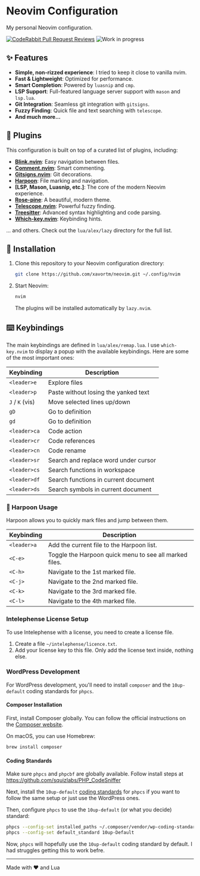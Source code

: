 # Neovim Configuration

My personal Neovim configuration.

[![CodeRabbit Pull Request Reviews](https://img.shields.io/coderabbit/prs/github/xavortm/neovim?utm_source=oss&utm_medium=github&utm_campaign=xavortm%2Fneovim&labelColor=171717&color=FF570A&link=https%3A%2F%2Fcoderabbit.ai&label=CodeRabbit+Reviews)](https://coderabbit.ai)
![Work in progress](https://img.shields.io/badge/work_in_progress-blue)

## ✨ Features

*   **Simple, non-rizzed experience**: I tried to keep it close to vanilla nvim.
*   **Fast & Lightweight**: Optimized for performance.
*   **Smart Completion**: Powered by `luasnip` and `cmp`.
*   **LSP Support**: Full-featured language server support with `mason` and `lsp.lua`.
*   **Git Integration**: Seamless git integration with `gitsigns`.
*   **Fuzzy Finding**: Quick file and text searching with `telescope`.
*   **And much more...**

## 🔌 Plugins

This configuration is built on top of a curated list of plugins, including:

*   **[Blink.nvim](https://github.com/xavortm/blink.nvim)**: Easy navigation between files.
*   **[Comment.nvim](https://github.com/numToStr/Comment.nvim)**: Smart commenting.
*   **[Gitsigns.nvim](https://github.com/lewis6991/gitsigns.nvim)**: Git decorations.
*   **[Harpoon](https://github.com/ThePrimeagen/harpoon)**: File marking and navigation.
*   **[LSP, Mason, Luasnip, etc.]**: The core of the modern Neovim experience.
*   **[Rose-pine](https://github.com/rose-pine/neovim)**: A beautiful, modern theme.
*   **[Telescope.nvim](https://github.com/nvim-telescope/telescope.nvim)**: Powerful fuzzy finding.
*   **[Treesitter](https://github.com/nvim-treesitter/nvim-treesitter)**: Advanced syntax highlighting and code parsing.
*   **[Which-key.nvim](https://github.com/folke/which-key.nvim)**: Keybinding hints.

... and others. Check out the `lua/alex/lazy` directory for the full list.

## 🚀 Installation

1.  Clone this repository to your Neovim configuration directory:
    ```bash
    git clone https://github.com/xavortm/neovim.git ~/.config/nvim
    ```
2.  Start Neovim:
    ```bash
    nvim
    ```
    The plugins will be installed automatically by `lazy.nvim`.

## ⌨️ Keybindings

The main keybindings are defined in `lua/alex/remap.lua`. I use `which-key.nvim` to display a popup with the available keybindings. Here are some of the most important ones:

| Keybinding      | Description                            |
| --------------- | -------------------------------------- |
| `<leader>e`     | Explore files                          |
| `<leader>p`     | Paste without losing the yanked text   |
| `J` / `K` (vis) | Move selected lines up/down            |
| `gD`            | Go to definition                       |
| `gd`            | Go to definition                       |
| `<leader>ca`    | Code action                            |
| `<leader>cr`    | Code references                        |
| `<leader>cn`    | Code rename                            |
| `<leader>sr`    | Search and replace word under cursor   |
| `<leader>cs`    | Search functions in workspace          |
| `<leader>df`    | Search functions in current document   |
| `<leader>ds`    | Search symbols in current document     |

### 📌 Harpoon Usage

Harpoon allows you to quickly mark files and jump between them.

| Keybinding    | Description                                            |
| ------------- | ------------------------------------------------------ |
| `<leader>a`   | Add the current file to the Harpoon list.              |
| `<C-e>`       | Toggle the Harpoon quick menu to see all marked files. |
| `<C-h>`       | Navigate to the 1st marked file.                       |
| `<C-j>`       | Navigate to the 2nd marked file.                       |
| `<C-k>`       | Navigate to the 3rd marked file.                       |
| `<C-l>`       | Navigate to the 4th marked file.                       |

### Intelephense License Setup

To use Intelephense with a license, you need to create a license file.

1.  Create a file `~/intelephense/licence.txt`.
2.  Add your license key to this file. Only add the license text inside, nothing else.

### WordPress Development

For WordPress development, you'll need to install `composer` and the `10up-default` coding standards for `phpcs`.

#### Composer Installation

First, install Composer globally. You can follow the official instructions on the [Composer website](https://getcomposer.org/doc/00-intro.md#globally).

On macOS, you can use Homebrew:

```bash
brew install composer
```

#### Coding Standards

Make sure `phpcs` and `phpcbf` are globally available. Follow install steps at https://github.com/squizlabs/PHP_CodeSniffer

Next, install the `10up-default` [coding standards](https://github.com/10up/phpcs-composer) for `phpcs` if you want to follow the same setup or just use the WordPress ones.

Then, configure `phpcs` to use the `10up-default` (or what you decide) standard:

```bash
phpcs --config-set installed_paths ~/.composer/vendor/wp-coding-standards/wpcs,~/.composer/vendor/10up/phpcs-composer
phpcs --config-set default_standard 10up-Default
```

Now, `phpcs` will hopefully use the `10up-default` coding standard by default. I had struggles getting this to work befre.

---

Made with ❤️ and Lua
